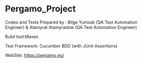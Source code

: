 # Pergamo_Project

Codes and Tests Prepared by : Bilge Yumsak (QA Test Automation Engineer)  &  Atamyrat Atamyradow (QA Test Automation Engineer) 

Build tool:Maven

Test Framework: Cucumber BDD (with JUnit Assertions)

WebSite: https://pergamo.eu/
